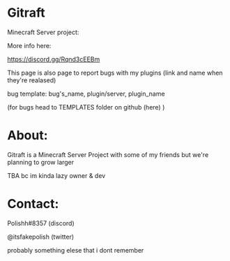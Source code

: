# Gitraft

Minecraft Server project:

More info here:

https://discord.gg/Rqnd3cEEBm

This page is also page to report bugs with my plugins (link and name when they're realased)

bug template:
bug's_name, plugin/server, plugin_name

(for bugs head to TEMPLATES folder on github (here) )

# About:
Gitraft is a Minecraft Server Project with some of my friends
but we're planning to grow larger

TBA bc im kinda lazy owner & dev

# Contact:
Polishh#8357   (discord)

@itsfakepolish (twitter)

probably something elese that i dont remember
